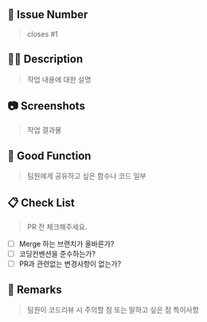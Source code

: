 ## 💬 Issue Number

> closes #1

## 🤷‍♂️ Description

> 작업 내용에 대한 설명

## 📷 Screenshots

> 작업 결과물

## 👻 Good Function

> 팀원에게 공유하고 싶은 함수나 코드 일부

## 📋 Check List

> PR 전 체크해주세요.

- [ ] Merge 하는 브랜치가 올바른가?
- [ ] 코딩컨벤션을 준수하는가?
- [ ] PR과 관련없는 변경사항이 없는가?

## 📒 Remarks

> 팀원이 코드리뷰 시 주의할 점 또는 말하고 싶은 점 특이사항
